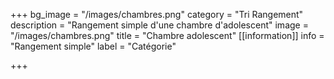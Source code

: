 +++
bg_image = "/images/chambres.png"
category = "Tri Rangement"
description = "Rangement simple d'une chambre d'adolescent"
image = "/images/chambres.png"
title = "Chambre adolescent"
[[information]]
info = "Rangement simple"
label = "Catégorie"

+++
